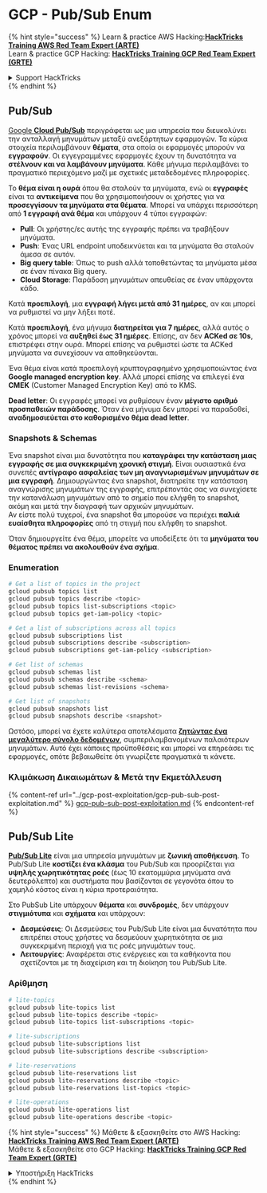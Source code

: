 # GCP - Pub/Sub Enum

{% hint style="success" %}
Learn & practice AWS Hacking:<img src="../../../.gitbook/assets/image (1).png" alt="" data-size="line">[**HackTricks Training AWS Red Team Expert (ARTE)**](https://training.hacktricks.xyz/courses/arte)<img src="../../../.gitbook/assets/image (1).png" alt="" data-size="line">\
Learn & practice GCP Hacking: <img src="../../../.gitbook/assets/image (2).png" alt="" data-size="line">[**HackTricks Training GCP Red Team Expert (GRTE)**<img src="../../../.gitbook/assets/image (2).png" alt="" data-size="line">](https://training.hacktricks.xyz/courses/grte)

<details>

<summary>Support HackTricks</summary>

* Check the [**subscription plans**](https://github.com/sponsors/carlospolop)!
* **Join the** 💬 [**Discord group**](https://discord.gg/hRep4RUj7f) or the [**telegram group**](https://t.me/peass) or **follow** us on **Twitter** 🐦 [**@hacktricks\_live**](https://twitter.com/hacktricks\_live)**.**
* **Share hacking tricks by submitting PRs to the** [**HackTricks**](https://github.com/carlospolop/hacktricks) and [**HackTricks Cloud**](https://github.com/carlospolop/hacktricks-cloud) github repos.

</details>
{% endhint %}

## Pub/Sub <a href="#reviewing-cloud-pubsub" id="reviewing-cloud-pubsub"></a>

[Google **Cloud Pub/Sub**](https://cloud.google.com/pubsub/) περιγράφεται ως μια υπηρεσία που διευκολύνει την ανταλλαγή μηνυμάτων μεταξύ ανεξάρτητων εφαρμογών. Τα κύρια στοιχεία περιλαμβάνουν **θέματα**, στα οποία οι εφαρμογές μπορούν να **εγγραφούν**. Οι εγγεγραμμένες εφαρμογές έχουν τη δυνατότητα να **στέλνουν και να λαμβάνουν μηνύματα**. Κάθε μήνυμα περιλαμβάνει το πραγματικό περιεχόμενο μαζί με σχετικές μεταδεδομένες πληροφορίες.

Το **θέμα είναι η ουρά** όπου θα σταλούν τα μηνύματα, ενώ οι **εγγραφές** είναι τα **αντικείμενα** που θα χρησιμοποιήσουν οι χρήστες για να **προσεγγίσουν τα μηνύματα στα θέματα**. Μπορεί να υπάρχει περισσότερη από **1 εγγραφή ανά θέμα** και υπάρχουν 4 τύποι εγγραφών:

* **Pull**: Οι χρήστης/ες αυτής της εγγραφής πρέπει να τραβήξουν μηνύματα.
* **Push**: Ένας URL endpoint υποδεικνύεται και τα μηνύματα θα σταλούν άμεσα σε αυτόν.
* **Big query table**: Όπως το push αλλά τοποθετώντας τα μηνύματα μέσα σε έναν πίνακα Big query.
* **Cloud Storage**: Παράδοση μηνυμάτων απευθείας σε έναν υπάρχοντα κάδο.

Κατά **προεπιλογή**, μια **εγγραφή λήγει μετά από 31 ημέρες**, αν και μπορεί να ρυθμιστεί να μην λήξει ποτέ.

Κατά **προεπιλογή**, ένα μήνυμα **διατηρείται για 7 ημέρες**, αλλά αυτός ο χρόνος μπορεί να **αυξηθεί έως 31 ημέρες**. Επίσης, αν δεν **ACKed σε 10s**, επιστρέφει στην ουρά. Μπορεί επίσης να ρυθμιστεί ώστε τα ACKed μηνύματα να συνεχίσουν να αποθηκεύονται.

Ένα θέμα είναι κατά προεπιλογή κρυπτογραφημένο χρησιμοποιώντας ένα **Google managed encryption key**. Αλλά μπορεί επίσης να επιλεγεί ένα **CMEK** (Customer Managed Encryption Key) από το KMS.

**Dead letter**: Οι εγγραφές μπορεί να ρυθμίσουν έναν **μέγιστο αριθμό προσπαθειών παράδοσης**. Όταν ένα μήνυμα δεν μπορεί να παραδοθεί, **αναδημοσιεύεται στο καθορισμένο θέμα dead letter**.

### Snapshots & Schemas

Ένα snapshot είναι μια δυνατότητα που **καταγράφει την κατάσταση μιας εγγραφής σε μια συγκεκριμένη χρονική στιγμή**. Είναι ουσιαστικά ένα συνεπές **αντίγραφο ασφαλείας των μη αναγνωρισμένων μηνυμάτων σε μια εγγραφή**. Δημιουργώντας ένα snapshot, διατηρείτε την κατάσταση αναγνώρισης μηνυμάτων της εγγραφής, επιτρέποντάς σας να συνεχίσετε την κατανάλωση μηνυμάτων από το σημείο που ελήφθη το snapshot, ακόμη και μετά την διαγραφή των αρχικών μηνυμάτων.\
Αν είστε πολύ τυχεροί, ένα snapshot θα μπορούσε να περιέχει **παλιά ευαίσθητα πληροφορίες** από τη στιγμή που ελήφθη το snapshot.

Όταν δημιουργείτε ένα θέμα, μπορείτε να υποδείξετε ότι τα **μηνύματα του θέματος πρέπει να ακολουθούν ένα σχήμα**.

### Enumeration
```bash
# Get a list of topics in the project
gcloud pubsub topics list
gcloud pubsub topics describe <topic>
gcloud pubsub topics list-subscriptions <topic>
gcloud pubsub topics get-iam-policy <topic>

# Get a list of subscriptions across all topics
gcloud pubsub subscriptions list
gcloud pubsub subscriptions describe <subscription>
gcloud pubsub subscriptions get-iam-policy <subscription>

# Get list of schemas
gcloud pubsub schemas list
gcloud pubsub schemas describe <schema>
gcloud pubsub schemas list-revisions <schema>

# Get list of snapshots
gcloud pubsub snapshots list
gcloud pubsub snapshots describe <snapshot>
```
Ωστόσο, μπορεί να έχετε καλύτερα αποτελέσματα [**ζητώντας ένα μεγαλύτερο σύνολο δεδομένων**](https://cloud.google.com/pubsub/docs/replay-overview), συμπεριλαμβανομένων παλαιότερων μηνυμάτων. Αυτό έχει κάποιες προϋποθέσεις και μπορεί να επηρεάσει τις εφαρμογές, οπότε βεβαιωθείτε ότι γνωρίζετε πραγματικά τι κάνετε.

### Κλιμάκωση Δικαιωμάτων & Μετά την Εκμετάλλευση

{% content-ref url="../gcp-post-exploitation/gcp-pub-sub-post-exploitation.md" %}
[gcp-pub-sub-post-exploitation.md](../gcp-post-exploitation/gcp-pub-sub-post-exploitation.md)
{% endcontent-ref %}

## Pub/Sub Lite

[**Pub/Sub Lite**](https://cloud.google.com/pubsub/docs/choosing-pubsub-or-lite) είναι μια υπηρεσία μηνυμάτων με **ζωνική αποθήκευση**. Το Pub/Sub Lite **κοστίζει ένα κλάσμα** του Pub/Sub και προορίζεται για **υψηλής χωρητικότητας ροές** (έως 10 εκατομμύρια μηνύματα ανά δευτερόλεπτο) και συστήματα που βασίζονται σε γεγονότα όπου το χαμηλό κόστος είναι η κύρια προτεραιότητα.

Στο PubSub Lite υπάρχουν **θέματα** και **συνδρομές**, δεν υπάρχουν **στιγμιότυπα** και **σχήματα** και υπάρχουν:

* **Δεσμεύσεις**: Οι Δεσμεύσεις του Pub/Sub Lite είναι μια δυνατότητα που επιτρέπει στους χρήστες να δεσμεύουν χωρητικότητα σε μια συγκεκριμένη περιοχή για τις ροές μηνυμάτων τους.
* **Λειτουργίες**: Αναφέρεται στις ενέργειες και τα καθήκοντα που σχετίζονται με τη διαχείριση και τη διοίκηση του Pub/Sub Lite.

### Αρίθμηση
```bash
# lite-topics
gcloud pubsub lite-topics list
gcloud pubsub lite-topics describe <topic>
gcloud pubsub lite-topics list-subscriptions <topic>

# lite-subscriptions
gcloud pubsub lite-subscriptions list
gcloud pubsub lite-subscriptions describe <subscription>

# lite-reservations
gcloud pubsub lite-reservations list
gcloud pubsub lite-reservations describe <topic>
gcloud pubsub lite-reservations list-topics <topic>

# lite-operations
gcloud pubsub lite-operations list
gcloud pubsub lite-operations describe <topic>
```
{% hint style="success" %}
Μάθετε & εξασκηθείτε στο AWS Hacking:<img src="../../../.gitbook/assets/image (1).png" alt="" data-size="line">[**HackTricks Training AWS Red Team Expert (ARTE)**](https://training.hacktricks.xyz/courses/arte)<img src="../../../.gitbook/assets/image (1).png" alt="" data-size="line">\
Μάθετε & εξασκηθείτε στο GCP Hacking: <img src="../../../.gitbook/assets/image (2).png" alt="" data-size="line">[**HackTricks Training GCP Red Team Expert (GRTE)**<img src="../../../.gitbook/assets/image (2).png" alt="" data-size="line">](https://training.hacktricks.xyz/courses/grte)

<details>

<summary>Υποστήριξη HackTricks</summary>

* Ελέγξτε τα [**σχέδια συνδρομής**](https://github.com/sponsors/carlospolop)!
* **Εγγραφείτε στην** 💬 [**ομάδα Discord**](https://discord.gg/hRep4RUj7f) ή στην [**ομάδα telegram**](https://t.me/peass) ή **ακολουθήστε** μας στο **Twitter** 🐦 [**@hacktricks\_live**](https://twitter.com/hacktricks\_live)**.**
* **Μοιραστείτε κόλπα hacking υποβάλλοντας PRs στα** [**HackTricks**](https://github.com/carlospolop/hacktricks) και [**HackTricks Cloud**](https://github.com/carlospolop/hacktricks-cloud) github repos.

</details>
{% endhint %}
